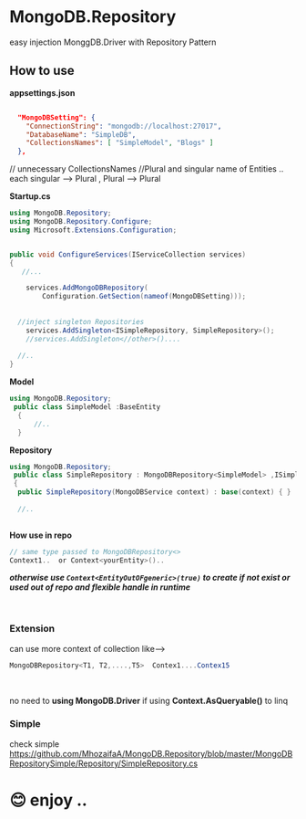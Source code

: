 # MongoDB.Repository
easy  injection MonggDB.Driver  with Repository Pattern
## How to use

**appsettings.json**
<br/>
```JSON

  "MongoDBSetting": {
    "ConnectionString": "mongodb://localhost:27017",
    "DatabaseName": "SimpleDB",
    "CollectionsNames": [ "SimpleModel", "Blogs" ]
  },
```
  // unnecessary CollectionsNames
 //Plural and singular name of Entities .. each singular --> Plural  , Plural --> Plural

**Startup.cs**
<br/>

```C#
using MongoDB.Repository;
using MongoDB.Repository.Configure;
using Microsoft.Extensions.Configuration;


public void ConfigureServices(IServiceCollection services)
{
   //...

    services.AddMongoDBRepository(
        Configuration.GetSection(nameof(MongoDBSetting)));
        
        
  //inject singleton Repositories  
    services.AddSingleton<ISimpleRepository, SimpleRepository>();
    //services.AddSingleton<//other>()....
    
  //..
}
```
**Model**
<br/>
```C#
using MongoDB.Repository;
 public class SimpleModel :BaseEntity
  {
      //..
  }
```

**Repository**
<br/>
```C#
using MongoDB.Repository;
 public class SimpleRepository : MongoDBRepository<SimpleModel> ,ISimpleRepository
 {
  public SimpleRepository(MongoDBService context) : base(context) { }
  
  //..
 
```

**How use in repo**
<br/>
```C#
// same type passed to MongoDBRepository<> 
Context1..  or Context<yourEntity>()..
``` 

***otherwise use ``Context<EntityOutOFgeneric>(true)`` to create if not exist or used out of repo and flexible handle in runtime***


<br/>

### Extension 
can use more context of collection like-->
```C#
MongoDBRepository<T1, T2,....,T5>  Contex1....Contex15
```
<br/>

no need to **using MongoDB.Driver** if using **Context.AsQueryable()** to linq 

### Simple
check simple 
https://github.com/MhozaifaA/MongoDB.Repository/blob/master/MongoDBRepositorySimple/Repository/SimpleRepository.cs
<br/>
<h1>     😊 enjoy ..<h1>
